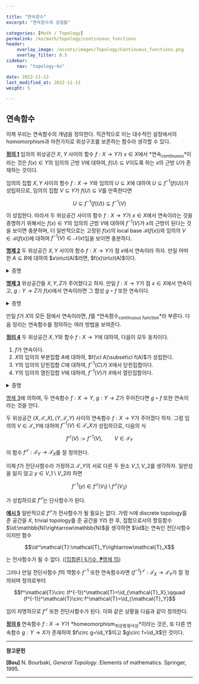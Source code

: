 ```yaml
---

title: "연속함수"
excerpt: "연속함수의 성질들"

categories: [Math / Topology]
permalink: /ko/math/topology/continuous_functions
header:
    overlay_image: /assets/images/Topology/Continuous_functions.png
    overlay_filter: 0.5
sidebar: 
    nav: "topology-ko"

date: 2022-11-13
last_modified_at: 2022-11-13
weight: 5

---
```


## 연속함수

이제 우리는 연속함수의 개념을 정의한다. 직관적으로 이는 대수적인 설정에서의 homomorphism과 마찬가지로 위상구조를 보존하는 함수라 생각할 수 있다.

<div class="definition" markdown="1">

<ins id="df1">**정의 1**</ins> 임의의 위상공간 $X$, $Y$ 사이의 함수 $f:X\rightarrow Y$가 $x\in X$에서 *연속<sub>continuous</sub>*이라는 것은 $f(x)\in Y$의 임의의 근방 $V$에 대하여, $f(U)\subseteq V$이도록 하는 $x$의 근방 $U$가 존재하는 것이다. 

</div>

임의의 집합 $X,Y$ 사이의 함수 $f:X\rightarrow Y$와 임의의 $U\subseteq X$에 대하여 $U\subseteq f^{-1}(f(U))$가 성립하므로, 임의의 집합 $V\subseteq Y$가 $f(U)\subseteq V$를 만족한다면 

$$U\subseteq f^{-1}(f(U))\subseteq f^{-1}(V)$$

이 성립한다. 따라서 두 위상공간 사이의 함수 $f:X\rightarrow Y$가 $x\in X$에서 연속이라는 것을 증명하기 위해서는 $f(x)\in Y$의 임의의 근방 $V$에 대하여 $f^{-1}(V)$가 $x$의 근방이 된다는 것을 보이면 충분하며, 더 일반적으로는 고정된 $f(x)$의 local base $\mathcal{B}(f(x))$와 임의의 $V\in\mathcal{B}(f(x))$에 대하여 $f^{-1}(V)\in\mathcal{N}(x)$임을 보이면 충분하다. 

<div class="proposition" markdown="1">

<ins id="pp2">**명제 2**</ins> 두 위상공간 $X,Y$ 사이의 함수 $f:X\rightarrow Y$가 점 $x$에서 연속이라 하자. 만일 어떠한 $A\subseteq B$에 대하여 $x\in\cl(A)$라면, $f(x)\in\cl(A)$이다.

</div>
<details class="proof" markdown="1">
<summary>증명</summary>

$f(x)\in Y$의 임의의 근방 $V$를 택하자. 그럼 $f^{-1}(V)$는 $x$의 근방이므로 $f^{-1}(V)\cap A\neq\emptyset$이고 ([§집합의 내부, 폐포, 경계, ⁋명제 6](/ko/math/topology/other_concepts#pp6)), $x'\in f^{-1}(V)\cap A$라 하면 $f(x')\in V\cap f(A)$이다. 특히 $V\cap f(A)\neq\emptyset$이므로, 다시 [§집합의 내부, 폐포, 경계, ⁋명제 6](/ko/math/topology/other_concepts#pp6)를 적용하면 $f(x)\in\cl(A)$임을 안다.

</details>

<div class="proposition" markdown="1">

<ins id="pp3">**명제 3**</ins> 위상공간들 $X,Y,Z$가 주어졌다고 하자. 만일 $f:X\rightarrow Y$가 점 $x\in X$에서 연속이고, $g:Y\rightarrow Z$가 $f(x)$에서 연속이라면 그 합성 $g\circ f$ 또한 연속이다.
</div>
<details class="proof" markdown="1">
<summary>증명</summary>

$(g\circ f)(x)$의 임의의 근방 $W$를 택하자. 그럼 $g$가 $f(x)$에서 연속이므로, $g^{-1}(W)$은 $f(x)$의 근방이다. 다시 $f$는 $x$에서 연속이므로, $f^{-1}(g^{-1}(W))$는 $x$의 근방이다. ([\[집합론\] §이항관계의 그래프, ⁋명제 13](/ko/math/set_theory/binary_relation#pp13))

</details>

만일 $f$가 $X$의 모든 점에서 연속이라면, $f$를 *연속함수<sub>continuous function</sub>*라 부른다. 다음 정리는 연속함수를 정의하는 여러 방법을 보여준다.

<div class="proposition" markdown="1">

<ins is="thm4">**정리 4**</ins> 두 위상공간 $X,Y$와 함수 $f:X\rightarrow Y$에 대하여, 다음이 모두 동치이다.

1. $f$가 연속이다. 
2. $X$의 임의의 부분집합 $A$에 대하여, $f(\cl A)\subset\cl f(A)$가 성립한다.
3. $Y$의 임의의 닫힌집합 $C$에 대하여, $f^{-1}(C)$가 $X$에서 닫힌집합이다.
4. $Y$의 임의의 열린집합 $V$에 대하여, $f^{-1}(V)$가 $X$에서 열린집합이다.

</div>
<details class="proof" markdown="1">
<summary>증명</summary>

첫 번째 조건이 성립하면 두 번째 조건 또한 성립한다는 것은 [명제 2](#pp2)의 결과이다.

이제 둘째 조건을 가정하고 세 번째 조건을 보이자. $Y$의 임의의 닫힌집합 $C$에 대하여, 다음 포함관계

$$f(\cl(f^{-1}(C))\subseteq \cl(f(f^{-1}(C))\subseteq\cl(C)=C$$

가 성립하므로,

$$\cl(f^{-1}(C))\subseteq f^{-1}(f(\cl(f^{-1}(C)))\subseteq f^{-1}(C)$$

로부터 $f^{-1}(C)$가 닫힌집합이라는 것을 안다. 식 $(f^{-1}(A))^c=f^{-1}(A^c)$가 임의의 부분집합 $A\subseteq Y$에 대해 성립하므로, 이로부터 넷째 조건 또한 얻어진다는 것이 자명하다. 

따라서 넷째 조건을 가정하고 첫 번째 조건을 보이면 충분하다. $x\in X$를 임의로 택하고, $f(x)\in Y$의 임의의 근방 $V$가 주어졌다 하자. 그럼 $f(x)\subseteq V'\subseteq V$를 만족하는 $f(x)$의 <em_ko>열린근방</em_ko> $V'$이 존재한다. 이제 넷째 조건으로부터, $f^{-1}(V')$는 $x\in X$의 열린근방이고, $f^{-1}(V')\subseteq f(V)$로부터 $f(V)$가 $x$의 근방이 됨을 안다.

</details>

[명제 3](#pp3)에 의하여, 두 연속함수 $f:X\rightarrow Y$, $g:Y\rightarrow Z$가 주어진다면 $g\circ f$ 또한 연속이라는 것을 안다. 

두 위상공간 $(X,\mathcal{T}\_X), (Y,\mathcal{T}\_Y)$ 사이의 연속함수 $f:X\rightarrow Y$가 주어졌다 하자. 그럼 임의의 $V\in\mathcal{T}\_Y$에 대하여 $f^{-1}(V)\in\mathcal{T}\_X$가 성립하므로, 다음의 식

$$f^\mathcal{T}(V):=f^{-1}(V),\qquad V\in\mathcal{T}_Y$$

이 함수 $f^\mathcal{T}:\mathcal{T}_Y\rightarrow\mathcal{T}_X$를 잘 정의한다.

이제 $f$가 전단사함수라 가정하고 $\mathcal{T}\_Y$의 서로 다른 두 원소 $V\_1,V\_2$를 생각하자. 일반성을 잃지 않고 $y\in V\_1\setminus V\_2$라 하면 

$$f^{-1}(y)\in f^\mathcal{T}(V_1)\setminus f^\mathcal{T}(V_2)$$

가 성립하므로 $f^{\mathcal{T}}$는 단사함수가 된다. 

<div class="example" markdown="1">

<ins id="ex5">**예시 5**</ins> 일반적으로 $f^{\mathcal{T}}$가 전사함수가 될 필요는 없다. 가령 $\mathbb{N}$에 discrete topology를 준 공간을 $X$, trivial topology를 준 공간을 $Y$라 한 후, 집합으로서의 항등함수 $\id:\mathbb{N}\rightarrow\mathbb{N}$을 생각하면 $\id$는 연속인 전단사함수이지만 함수

$$\id^\mathcal{T}:\mathcal{T}_Y\rightarrow\mathcal{T}_X$$

는 전사함수가 될 수 없다. ([\[집합론\] §기수, ⁋명제 15](/ko/math/set_theory/cardinals#pp15))

</div>

그러나 만일 전단사함수 $f$의 역함수 $f^{-1}$ 또한 연속함수라면 $(f^{-1})^\mathcal{T}:\mathcal{T}_X\rightarrow\mathcal{T}_Y$가 잘 정의되며 정의로부터

$$f^\mathcal{T}\circ (f^{-1})^\mathcal{T}=\id_{\mathcal{T}_X},\qquad (f^{-1})^\mathcal{T}\circ f^\mathcal{T}=\id_{\mathcal{T}_Y}$$

임이 자명하므로 $f^\mathcal{T}$ 또한 전단사함수가 된다. 이와 같은 상황을 다음과 같이 정의한다.

<div class="definition" markdown="1">

<ins id="df6">**정의 6**</ins> 연속함수 $f:X\rightarrow Y$가 *homeomorphism<sub>위상동형사상</sub>*이라는 것은, 또 다른 연속함수 $g:Y\rightarrow X$가 존재하여 $f\circ g=\id_Y$이고 $g\circ f=\id_X$인 것이다.
</div>

---

**참고문헌**

**[Bou]** N. Bourbaki, <i>General Topology</i>. Elements of mathematics. Springer, 1995.

---
